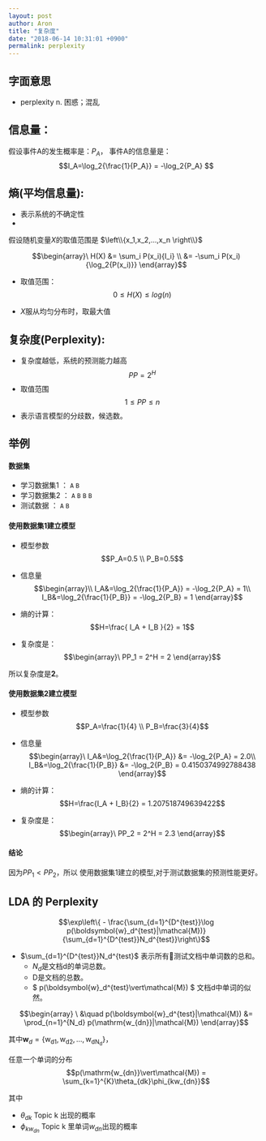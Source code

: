 ```yaml
---
layout: post
author: Aron
title: "复杂度"
date: "2018-06-14 10:31:01 +0900"
permalink: perplexity
---
```


## 字面意思
- perplexity
n. 困惑；混乱





## 信息量：
假设事件A的发生概率是：$P_A$，
事件A的信息量是：
$$I_A=\log_2{\frac{1}{P_A}} = -\log_2{P_A} $$


## 熵(平均信息量):
- 表示系统的不确定性
-
假设随机变量$X$的取值范围是
$\left\\{x_1,x_2,...,x_n \right\\}$

$$\begin{array}\
H(X) &= \sum_i P(x_i){I_i} \\ &= -\sum_i P(x_i){\log_2{P(x_i)}}
\end{array}$$

- 取值范围：
$$0 \leq H(X) \leq log(n)$$


- $X$服从均匀分布时，取最大值

## 复杂度(Perplexity):
- 复杂度越低，系统的预测能力越高
$$PP = 2^H$$
- 取值范围
$$1 \leq PP \leq n $$
- 表示语言模型的分歧数，候选数。

## 举例

#### 数据集

- 学习数据集1 ： `A` `B`
- 学习数据集2 ： `A`  `B`  `B`  `B`
- 测试数据  ： `A` `B`

#### 使用数据集1建立模型

- 模型参数
$$P_A=0.5 \\ P_B=0.5$$

- 信息量
$$\begin{array}\\
I_A&=\log_2{\frac{1}{P_A}} = -\log_2{P_A} = 1\\
I_B&=\log_2{\frac{1}{P_B}} = -\log_2{P_B} = 1
\end{array}$$

- 熵的计算：
$$H=\frac{ I_A + I_B }{2} = 1$$

- 复杂度是：
$$\begin{array}\
PP_1 = 2^H = 2
\end{array}$$



所以复杂度是**2**。

#### 使用数据集2建立模型

- 模型参数  
$$P_A=\frac{1}{4} \\ P_B=\frac{3}{4}$$




- 信息量  
$$\begin{array}\
I_A&=\log_2{\frac{1}{P_A}} &= -\log_2{P_A} = 2.0\\
I_B&=\log_2{\frac{1}{P_B}} &= -\log_2{P_B} = 0.4150374992788438
\end{array}$$

- 熵的计算：
$$H=\frac{I_A + I_B}{2} = 1.207518749639422$$

- 复杂度是：
$$\begin{array}\
PP_2 = 2^H = 2.3
\end{array}$$

#### 结论
因为$PP_1 < PP_2$，所以 使用数据集1建立的模型,对于测试数据集的预测性能更好。

## LDA 的 Perplexity

$$\exp\left\{ - \frac{\sum_{d=1}^{D^{test}}\log p(\boldsymbol{w}_d^{test}|\mathcal{M})}{\sum_{d=1}^{D^{test}}N_d^{test}}\right\}$$

- $\sum_{d=1}^{D^{test}}N_d^{test}$ 表示所有测试文档中单词数的总和。
    - $N_d$是文档d的单词总数。
    - D是文档的总数。  
    - $ p(\boldsymbol{w}_d^{test}\vert\mathcal{M}) $ 文档d中单词的似然。

$$\begin{array} \
&\quad p(\boldsymbol{w}_d^{test}|\mathcal{M})
&= \prod_{n=1}^{N_d} p(\mathrm{w_{dn}}|\mathcal{M})
\end{array}$$

其中$\boldsymbol{w}_d=\{\mathrm{w_{d1}},\mathrm{w_{d2}},...,\mathrm{w_{dN_d}} \}$，


任意一个单词的分布$$p(\mathrm{w_{dn}}\vert\mathcal{M}) = \sum_{k=1}^{K}\theta_{dk}\phi_{kw_{dn}}$$


其中

- $\theta_{dk}$ Topic k 出现的概率
- $\phi_{kw_{dn}}$ Topic k 里单词$w_{dn}$出现的概率
